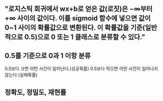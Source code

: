 ## "로지스틱 회귀에서 wx+b로 얻은 값(로짓)은 −∞부터 +∞ 사이의 값이다. 이를 sigmoid 함수에 넣으면 값이 0~1 사이의 확률값으로 변환된다. 이 확률값을 기준(일반적으로 0.5)으로 0 또는 1 클래스로 분류할 수 있다."  

## 0.5를 기준으로 0과 1 이항 분류
0.5보다 크면 어떤 사건이 일어난다.(성공확률)
0.5보다 작으면 어떤 사건이 일어나지 않는다.(실패확률)


## 정확도, 정밀도, 재현률






